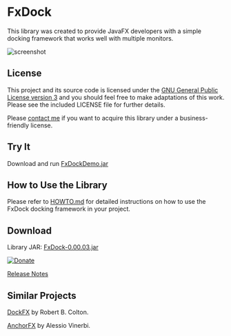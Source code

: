 # FxDock

This library was created to provide JavaFX developers with a simple docking framework that works well with multiple monitors.

![screenshot](https://github.com/andy-goryachev/FxDock/blob/master/screenshots/2016-0521-125006-709.png)

## License

This project and its source code is licensed under the [GNU General Public License version 3](https://www.gnu.org/licenses/gpl-3.0.en.html) and you should feel free to make adaptations of this work. Please see the included LICENSE file for further details.

Please [contact me](http://goryachev.com/contact.html) if you want to acquire this library under a business-friendly license.

## Try It

Download and run [FxDockDemo.jar](https://github.com/andy-goryachev/FxDock/raw/master/lib/FxDock/FxDockDemo.jar)

## How to Use the Library

Please refer to [HOWTO.md](HOWTO.md) for detailed instructions on how to use the FxDock docking framework in your project. 

## Download

Library JAR: [FxDock-0.00.03.jar](https://github.com/andy-goryachev/FxDock/raw/master/lib/FxDock/FxDock-0.00.03.jar)

[![Donate](https://cdn.rawgit.com/andy-goryachev/FxDock/master/doc/test.svg)](https://www.paypal.com/cgi-bin/webscr?cmd=_s-xclick&hosted_button_id=Q7JAWD7FK99QC)

[Release Notes](https://github.com/andy-goryachev/FxDock/blob/master/ReleaseNotes.md)

## Similar Projects

[DockFX](https://github.com/RobertBColton/DockFX) by Robert B. Colton.

[AnchorFX](https://github.com/alexbodogit/AnchorFX) by Alessio Vinerbi.
